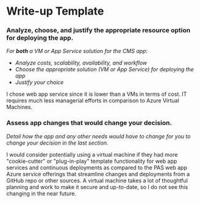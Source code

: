 # Write-up Template

### Analyze, choose, and justify the appropriate resource option for deploying the app.

*For **both** a VM or App Service solution for the CMS app:*
- *Analyze costs, scalability, availability, and workflow*
- *Choose the appropriate solution (VM or App Service) for deploying the app*
- *Justify your choice*

I chose web app service since it is lower than a VMs in terms of cost. IT requires much less managerial efforts in comparison to Azure Virtual Machines. 

### Assess app changes that would change your decision.

*Detail how the app and any other needs would have to change for you to change your decision in the last section.* 

I would consider potentially using a virtual machine if they had more "cookie-cutter" or "plug-in-play" template functionality for web app services and continuous deployments as compared to the PAS web app Azure service offerings that streamline changes and deployments from a GitHub repo or other sources. A virtual machine takes a lot of thoughtful planning and work to make it secure and up-to-date, so I do not see this changing in the near future. 
